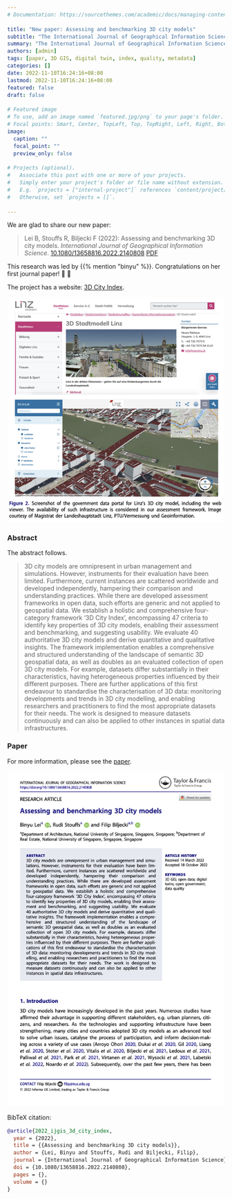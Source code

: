 ```yaml
---
# Documentation: https://sourcethemes.com/academic/docs/managing-content/

title: "New paper: Assessing and benchmarking 3D city models"
subtitle: "The International Journal of Geographical Information Science publishes our study on characterising the properties of urban digital twins."
summary: "The International Journal of Geographical Information Science publishes our study on characterising the properties of urban digital twins."
authors: [admin]
tags: [paper, 3D GIS, digital twin, index, quality, metadata]
categories: []
date: 2022-11-10T16:24:16+08:00
lastmod: 2022-11-10T16:24:16+08:00
featured: false
draft: false

# Featured image
# To use, add an image named `featured.jpg/png` to your page's folder.
# Focal points: Smart, Center, TopLeft, Top, TopRight, Left, Right, BottomLeft, Bottom, BottomRight.
image:
  caption: ""
  focal_point: ""
  preview_only: false

# Projects (optional).
#   Associate this post with one or more of your projects.
#   Simply enter your project's folder or file name without extension.
#   E.g. `projects = ["internal-project"]` references `content/project/deep-learning/index.md`.
#   Otherwise, set `projects = []`.

---
```


We are glad to share our new paper:

> Lei B, Stouffs R, Biljecki F (2022): Assessing and benchmarking 3D city models. _International Journal of Geographical Information Science_. [<i class="ai ai-doi-square ai"></i> 10.1080/13658816.2022.2140808](https://doi.org/10.1080/13658816.2022.2140808) [<i class="far fa-file-pdf"></i> PDF](/publication/2022-ijgis-3-d-city-index/2022-ijgis-3-d-city-index.pdf)</i>

This research was led by {{% mention "binyu" %}}.
Congratulations on her first journal paper! :raised_hands: :clap:

The project has a website: [3D City Index](/project/3d-city-index/).

![](1.png)


### Abstract

The abstract follows.

> 3D city models are omnipresent in urban management and simulations. However, instruments for their evaluation have been limited. Furthermore, current instances are scattered worldwide and developed independently, hampering their comparison and understanding practices. While there are developed assessment frameworks in open data, such efforts are generic and not applied to geospatial data. We establish a holistic and comprehensive four-category framework ‘3D City Index’, encompassing 47 criteria to identify key properties of 3D city models, enabling their assessment and benchmarking, and suggesting usability. We evaluate 40 authoritative 3D city models and derive quantitative and qualitative insights. The framework implementation enables a comprehensive and structured understanding of the landscape of semantic 3D geospatial data, as well as doubles as an evaluated collection of open 3D city models. For example, datasets differ substantially in their characteristics, having heterogeneous properties influenced by their different purposes. There are further applications of this first endeavour to standardise the characterisation of 3D data: monitoring developments and trends in 3D city modelling, and enabling researchers and practitioners to find the most appropriate datasets for their needs. The work is designed to measure datasets continuously and can also be applied to other instances in spatial data infrastructures.


### Paper 

For more information, please see the [paper](/publication/2022-ijgis-3-d-city-index/).

[![](page-one.png)](/publication/2022-ijgis-3-d-city-index/)

BibTeX citation:
```bibtex
@article{2022_ijgis_3d_city_index, 
  year = {2022}, 
  title = {{Assessing and benchmarking 3D city models}}, 
  author = {Lei, Binyu and Stouffs, Rudi and Biljecki, Filip}, 
  journal = {International Journal of Geographical Information Science}, 
  doi = {10.1080/13658816.2022.2140808}, 
  pages = {}, 
  volume = {}
}
```
